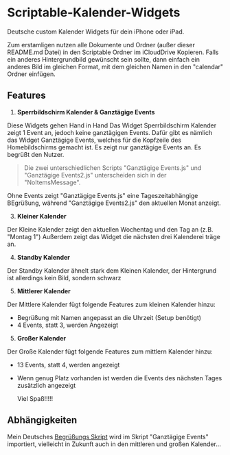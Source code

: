 # Scriptable-Kalender-Widgets

  Deutsche custom Kalender Widgets für dein iPhone oder iPad.
  
  Zum erstamligen nutzen alle Dokumente und Ordner (außer dieser README.md Datei) in den Scriptable Ordner im iCloudDrive Kopieren.
  Falls ein anderes Hintergrundbild gewünscht sein sollte, dann einfach ein anderes Bild im gleichen Format, mit dem gleichen Namen in den "calendar" Ordner einfügen.
  
## Features

1. **Sperrbildschirm Kalender & Ganztägige Events**

  Diese Widgets gehen Hand in Hand
  Das Widget Sperrbildschirm Kalender zeigt 1 Event an, jedoch keine ganztägigen Events.
  Dafür gibt es nämlich das Widget Ganztägige Events, welches für die Kopfzeile des Homebildschirms gemacht ist.
  Es zeigt nur ganztägige Events an. Es begrüßt den Nutzer.

  >Die zwei unterschiedlichen Scripts "Ganztägige Events.js" und "Ganztägige Events2.js" unterscheiden sich in der "NoItemsMessage".

  Ohne Events zeigt "Ganztägige Events.js" eine Tageszeitabhängige BEgrüßung, während "Ganztägige Events2.js" den aktuellen Monat anzeigt.

3. **Kleiner Kalender**

  Der Kleine Kalender zeigt den aktuellen Wochentag und den Tag an (z.B. "Montag 1")
  Außerdem zeigt das Widget die nächsten drei Kalenderei träge an.

4. **Standby Kalender**

  Der Standby Kalender ähnelt stark dem Kleinen Kalender, der Hintergrund ist allerdings kein Bild, sondern schwarz

5. **Mittlerer Kalender**

  Der Mittlere Kalender fügt folgende Features zum kleinen Kalender hinzu:

- Begrüßung mit Namen angepasst an die Uhrzeit (Setup benötigt)
- 4 Events, statt 3, werden Angezeigt

5. **Großer Kalender**

  Der Große Kalender fügt folgende Features zum mittlern Kalender hinzu:

- 13 Events, statt 4, werden angezeigt
- Wenn genug Platz vorhanden ist werden die Events des nächsten Tages zusätzlich angezeigt

  Viel Spaß!!!!!

## Abhängigkeiten

  Mein Deutsches [Begrüßungs Skript](https://github.com/keimschleuder/Scriptable_Begruessung_Deutsch) wird im Skript "Ganztägige Events" importiert, vielleicht in Zukunft auch in den mittleren und großen Kalender...  
